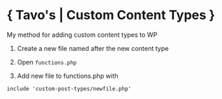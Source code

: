 # { Tavo's | Custom Content Types }

My method for adding custom content types to WP

1. Create a new file named after the new content type

2. Open `functions.php`

3. Add new file to functions.php with 

```
include 'custom-post-types/newfile.php'
```
